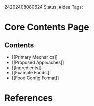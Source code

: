 24202408080624
Status: #idea
Tags:

# Core Contents Page
## Contents
- [[Primary Mechanics]]
- [[Proposed Approaches]]
- [[Ingredients]]
- [[Example Foods]]
- [[Food Config Format]]

# References